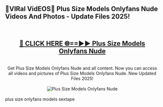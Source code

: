 <h2>🔴VIRal VidEOS🔴 Plus Size Models Onlyfans Nude Videos And Photos - Update Files 2025!</h2>
<br>
<div align="center">
<h2><a href="https://virallinks.top/odZfE0" rel="nofollow">🔴 CLICK HERE 🌐==►► Plus Size Models Onlyfans Nude</a></h2>
<br>
Get Plus Size Models Onlyfans Nude and all content. Now you can access all videos and pictures of Plus Size Models Onlyfans Nude. New Updated Files 2025!
<br>
<br>
<a href="https://virallinks.top/odZfE0" rel="nofollow" data-target="animated-image.originalLink"><img src="https://i.imgur.com/dJHk4Zq.gif)" alt="Plus Size Models Onlyfans Nude" style="max-width: 100%; display: inline-block;" data-target="animated-image.originalImage"></a>
</div>
<br>
plus size onlyfans models sextape